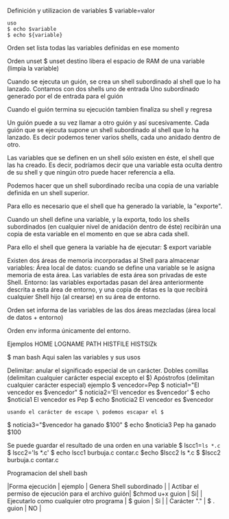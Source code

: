 Definición y utilizacion de variables
    $ variable=valor

    uso
    $ echo $variable
    $ echo ${variable}

Orden set
    lista todas las variables definidas en ese momento

Orden unset
    $ unset destino
    libera el espacio de RAM de una variable (limpia la variable)

Cuando se ejecuta un guión, se crea un shell subordinado al shell que lo ha lanzado.
    Contamos con dos shells
    uno de entrada
Uno subordinado generado por el de entrada para el guión

Cuando el guión termina su ejecución tambien finaliza su shell y regresa

Un guión puede a su vez llamar a otro guión y así sucesivamente.
Cada guión que se ejecuta supone un shell subordinado al shell que lo ha lanzado.
Es decir podemos tener varios shells, cada uno anidado dentro de otro.

Las variables que se definen en un shell sólo existen en éste, el shell que las ha creado.
Es decir, podríamos decir que una variable esta oculta dentro de su shell y que ningún otro puede hacer referencia a ella.

Podemos hacer que un shell subordinado reciba una copia de una variable definida en un shell superior.

Para ello es necesario que el shell que ha generado la variable, la "exporte".

Cuando un shell define una variable, y la exporta, todo los shells subordinados (en cualquier nivel de anidación dentro de éste) recibirán una copia de esta variable en el momento en que se abra cada shell.

Para ello el shell que genera la variable ha de ejecutar: 
   $ export variable

Existen dos áreas de memoria incorporadas al Shell para almacenar variables:
    Área local de datos: cuando se define una variable se le asigna memoria de esta área. Las variables de esta área son privadas de este Shell.
    Entorno: las variables exportadas pasan del área anteriormente descrita a esta área de entorno, y una copia de éstas es la que recibirá cualquier Shell hijo (al crearse) en su área de entorno.

Orden set
    informa de las variables de las dos áreas mezcladas (área local de datos + entorno)

Orden env
    informa únicamente del entorno.

Ejemplos
    HOME
    LOGNAME
    PATH
    HISTFILE
    HISTSIZk

$ man bash
    Aqui salen las variables y sus usos

Delimitar: anular el significado especial de un carácter.
    Dobles comillas (delimitan cualquier carácter especial excepto el $)
    Apóstrofos (delimitan cualquier carácter especial)
ejemplo
$ vencedor=Pep
$ noticia1="El vencedor es $vencedor"
$ noticia2='El vencedor es $vencedor'
$ echo $noticia1
    El vencedor es Pep
$ echo $noticia2
    El vencedor es $vencedor

    usando el carácter de escape \ podemos escapar el $
$ noticia3="$vencedor ha ganado \$100"
$ echo $noticia3
    Pep ha ganado $100

Se puede guardar el resultado de una orden en una variable
$ lscc1=`ls *.c`
$ lscc2='ls *.c'
$ echo lscc1
burbuja.c contar.c
$echo $lscc2
   ls *.c
$ $lscc2
burbuja.c contar.c

Programacion del shell bash

|Forma ejecución | ejemplo | Genera Shell subordinado |
| Actibar el permiso de ejecución para el archivo guión| $chmod u+x guion | Si|
| Ejecutarlo como cualquier otro programa | $ guion | Si |
| Carácter "." | $ . guion | NO |

